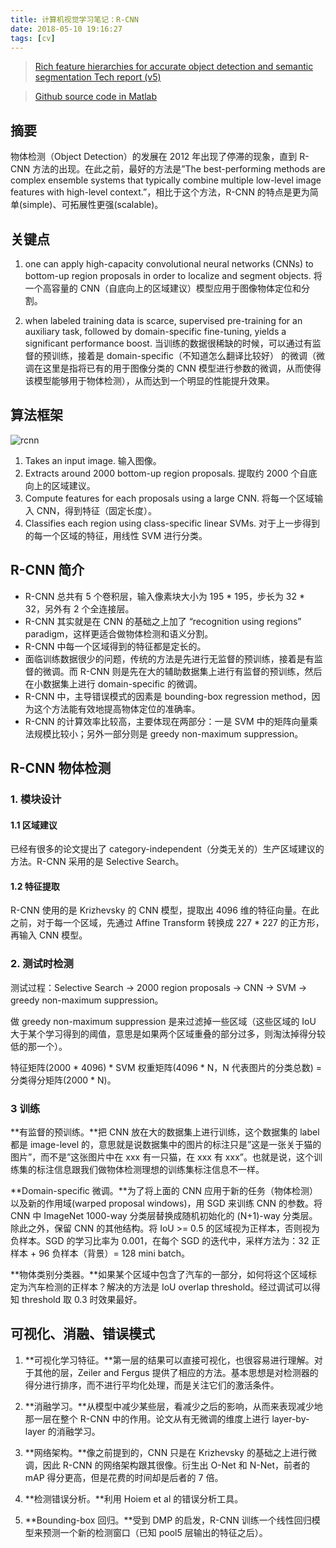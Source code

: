 ```yaml
---
title: 计算机视觉学习笔记：R-CNN
date: 2018-05-10 19:16:27
tags: [cv]
---
```


> [Rich feature hierarchies for accurate object detection and semantic segmentation Tech report (v5)](paper.pdf)

> [Github source code in Matlab](https://github.com/rbgirshick/rcnn)

## 摘要

物体检测（Object Detection）的发展在 2012 年出现了停滞的现象，直到 R-CNN 方法的出现。在此之前，最好的方法是”The best-performing methods are complex ensemble systems that typically combine multiple low-level image features with high-level context.”，相比于这个方法，R-CNN 的特点是更为简单(simple)、可拓展性更强(scalable)。

## 关键点

1. one can apply high-capacity convolutional neural networks (CNNs) to bottom-up region proposals in order to localize and segment objects. 将一个高容量的 CNN（自底向上的区域建议）模型应用于图像物体定位和分割。

2. when labeled training data is scarce, supervised pre-training for an auxiliary task, followed by domain-specific fine-tuning, yields a significant performance boost. 当训练的数据很稀缺的时候，可以通过有监督的预训练，接着是 domain-specific（不知道怎么翻译比较好） 的微调（微调在这里是指将已有的用于图像分类的 CNN 模型进行参数的微调，从而使得该模型能够用于物体检测），从而达到一个明显的性能提升效果。

## 算法框架

![rcnn](images/rcnn.png)

1. Takes an input image. 输入图像。
2. Extracts around 2000 bottom-up region proposals. 提取约 2000 个自底向上的区域建议。
3. Compute features for each proposals using a large CNN. 将每一个区域输入 CNN，得到特征（固定长度）。
4. Classifies each region using class-specific linear SVMs. 对于上一步得到的每一个区域的特征，用线性 SVM 进行分类。

## R-CNN 简介

* R-CNN 总共有 5 个卷积层，输入像素块大小为 195 \* 195，步长为 32 \* 32，另外有 2 个全连接层。
* R-CNN 其实就是在 CNN 的基础之上加了 “recognition using regions” paradigm，这样更适合做物体检测和语义分割。
* R-CNN 中每一个区域得到的特征都是定长的。
* 面临训练数据很少的问题，传统的方法是先进行无监督的预训练，接着是有监督的微调。而 R-CNN 则是先在大的辅助数据集上进行有监督的预训练，然后在小数据集上进行 domain-specific 的微调。
* R-CNN 中，主导错误模式的因素是 bounding-box regression method，因为这个方法能有效地提高物体定位的准确率。
* R-CNN 的计算效率比较高，主要体现在两部分：一是 SVM 中的矩阵向量乘法规模比较小；另外一部分则是 greedy non-maximum suppression。

## R-CNN 物体检测

### 1. 模块设计

#### 1.1 区域建议

已经有很多的论文提出了 category-independent（分类无关的）生产区域建议的方法。R-CNN 采用的是 Selective Search。

#### 1.2 特征提取

R-CNN 使用的是 Krizhevsky 的 CNN 模型，提取出 4096 维的特征向量。在此之前，对于每一个区域，先通过 Affine Transform 转换成 227 * 227 的正方形，再输入 CNN 模型。

### 2. 测试时检测

测试过程：Selective Search -> 2000 region proposals -> CNN -> SVM -> greedy non-maximum suppression。

做 greedy non-maximum suppression 是来过滤掉一些区域（这些区域的 IoU 大于某个学习得到的阈值，意思是如果两个区域重叠的部分过多，则淘汰掉得分较低的那一个）。

特征矩阵(2000 \* 4096) \* SVM 权重矩阵(4096 \* N，N 代表图片的分类总数) = 分类得分矩阵(2000 \* N)。

### 3 训练

**有监督的预训练。**把 CNN 放在大的数据集上进行训练，这个数据集的 label 都是 image-level 的，意思就是说数据集中的图片的标注只是”这是一张关于猫的图片”，而不是”这张图片中在 xxx 有一只猫，在 xxx 有 xxx”。也就是说，这个训练集的标注信息跟我们做物体检测理想的训练集标注信息不一样。

**Domain-specific 微调。**为了将上面的 CNN 应用于新的任务（物体检测）以及新的作用域(warped proposal windows)，用 SGD 来训练 CNN 的参数。将 CNN 中 ImageNet 1000-way 分类层替换成随机初始化的 (N+1)-way 分类层。除此之外，保留 CNN 的其他结构。将 IoU >= 0.5 的区域视为正样本，否则视为负样本。SGD 的学习比率为 0.001，在每个 SGD 的迭代中，采样方法为：32 正样本 + 96 负样本（背景）= 128 mini batch。

**物体类别分类器。**如果某个区域中包含了汽车的一部分，如何将这个区域标定为汽车检测的正样本？解决的方法是 IoU overlap threshold。经过调试可以得知 threshold 取 0.3 时效果最好。

## 可视化、消融、错误模式

1. **可视化学习特征。**第一层的结果可以直接可视化，也很容易进行理解。对于其他的层，Zeiler and Fergus 提供了相应的方法。基本思想是对检测器的得分进行排序，而不进行平均化处理，而是关注它们的激活条件。

2. **消融学习。**从模型中减少某些层，看减少之后的影响，从而来表现减少地那一层在整个 R-CNN 中的作用。论文从有无微调的维度上进行 layer-by-layer 的消融学习。

3. **网络架构。**像之前提到的，CNN 只是在 Krizhevsky 的基础之上进行微调，因此 R-CNN 的网络架构跟其很像。衍生出 O-Net 和 N-Net，前者的 mAP 得分更高，但是花费的时间却是后者的 7 倍。

4. **检测错误分析。**利用 Hoiem et al 的错误分析工具。

5. **Bounding-box 回归。**受到 DMP 的启发，R-CNN 训练一个线性回归模型来预测一个新的检测窗口（已知 pool5 层输出的特征之后）。
